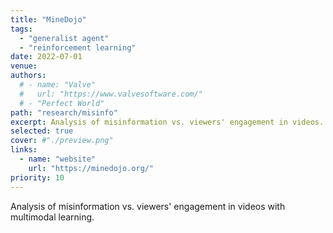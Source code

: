 ```yaml
---
title: "MineDojo"
tags:
  - "generalist agent"
  - "reinforcement learning"
date: 2022-07-01
venue: 
authors:
  # - name: "Valve"
  #   url: "https://www.valvesoftware.com/"
  # - "Perfect World"
path: "research/misinfo"
excerpt: Analysis of misinformation vs. viewers' engagement in videos.
selected: true
cover: #"./preview.png"
links:
  - name: "website"
    url: "https://minedojo.org/"
priority: 10
---
```


Analysis of misinformation vs. viewers' engagement in videos with multimodal learning.
